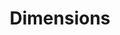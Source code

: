 ---
bigquery: https://console.cloud.google.com/bigquery?p=covid-19-dimensions-ai&page=table&d=data&t=publications
contributors: Digital Science, https://www.digital-science.com/
cost: Free for personal, non-commercial use.
description: Dimensions contains more than 100 million publications, ranging from
  articles published in scholarly journals, books and book chapters, to preprints
  and conference proceedings. All publications are contextualized with linked data
  sets, funding, publications, patents, clinical trials, and policy documents. You
  can also view associated categories, funders, institutions, and researcher profiles.
documentation: https://docs.dimensions.ai/bigquery/index.html
last_edit: 04/05/2022, 11:00:00
location: https://www.dimensions.ai/products/free/
maintained_by: Digital Science, https://www.digital-science.com/
schema_fields:
- priority_year
- investigators
- types
- researcher_ids
- granted_date
- citation_string
- license
- date_online
- clinical_trial_ids
- funding_cny
- citations_count
- patent_ids
- start_year
- research_org_state_codes
- original_assignee_countries
- legal_status
- repository_url
- current_assignee
- original_assignee_orgs
- research_org_country_names
- book_title
- publication_ids
- repository_id
- cpc
- reference_ids
- established
- cited_by_ids
- publication_year
- end_year
- kind
- funding_gbp
- filing_status
- funding_currency
- research_orgs
- category_uoa
- subtitles
- conference
- categories
- abstract
- original_title
- funding_jpy
- funder_orgs
- priority_date
- created_date
- arxiv_id
- metrics
- funding_nzd
- family_members_ids
- end_date
- application_number
- funding_eur
- brief_title
- interventions
- date_modified
- concepts
- filing_date
- registry
- pmcid
- legal_events
- funding_amount
- description
- year
- funding_usd
- doi
- category_icrp_ct
- family_count
- pages
- funder_org
- original_abstract
- family_id
- associated_publication_pmid
- authors
- research_org_cities
- associated_publication_id
- pmid
- grant_number
- open_access_categories_v2
- organisation_details
- journal_lists
- proceedings_title
- original_assignee
- start_date
- associated_grant_ids
- category_icrp_cso
- date_inserted
- labels
- funder_org_cities
- inventor_names
- current_assignee_orgs
- publisher
- jurisdiction
- assignee_orgs
- funding_chf
- external_ids
- open_access_categories
- funder_countries
- id
- research_org_countries
- expiration_year
- funding_cad
- relationships
- active_years
- category_sdg
- date_print
- mesh_headings
- research_org_city_names
- date
- name
- current_assignee_countries
- ipcr
- embargo_date
- wikipedia_url
- category_hra
- parent_id
- category_for
- title
- journal
- book_series_title
- status
- citations
- repository_name
- associated_publication_arxiv_id
- isbn
- category_hrcs_rac
- granted_year
- eisbn
- date_imported_gbq
- aliases
- funder_org_state_codes
- research_org_state_names
- acronyms
- issue
- linkout
- altmetrics
- category_hrcs_hc
- language
- gender
- foa_number
- type
- acknowledgements
- category_rcdc
- resulting_publication_ids
- supporting_grant_ids
- funder_org_countries
- resulting_publication_doi
- publication_date
- conditions
- address
- volume
- associated_publication_doi
- links
- assignee_countries
- filing_year
- category_bra
- funder_org_acronyms
- expiration_date
- source_id
- editors
- mesh_terms
- email_address
- acronym
- funding_details
- date_normal
- phase
- funding_aud
shortname: dimensions
tags:
- scholarly literature
- patents
- funding
- clinical trials
- academic profiles
terms_of_use: 'Use of both the Dimensions COVID-19 dataset and full Dimensions dataset
  are subject to the Dimensions Terms of use: https://www.dimensions.ai/policies-terms-legal '
title: Dimensions
uuid: dcff88bd-fe6b-4fdb-8159-809bf9d7bc1c
---